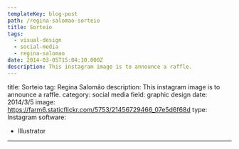 ```yaml
---
templateKey: blog-post
path: /regina-salomao-sorteio
title: Sorteio
tags:
  - visual-design
  - social-media
  - regina-salomao
date: 2014-03-05T15:04:10.000Z
description: This instagram image is to announce a raffle.
---
```


title: Sorteio
tag: Regina Salomão
description: This instagram image is to announce a raffle.
category: social media
field: graphic design
date: 2014/3/5
image: https://farm6.staticflickr.com/5753/21456729466_07e5d6f68d
type: Instagram
software:
- Illustrator
---
